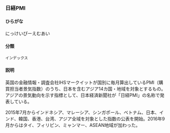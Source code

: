 <div style="display:none;">

## [あ行](securities-terms?id=あ行)
## [か行](securities-terms?id=か行)
## [さ行](securities-terms?id=さ行)
## [た行](securities-terms?id=た行)
## [な行](securities-terms?id=な行)

</div>

### 日経PMI

#### ひらがな

にっけいぴーえむあい

#### 分類

`インデックス`

#### 説明

英国の金融情報・調査会社IHSマークイットが国別に毎月算出しているPMI（購買担当者景気指数）のうち、日本を含むアジア14カ国・地域を対象とするもの。アジアの景気動向を示す指標として、日本経済新聞社が「日経PMI」の名称で発表している。
 
2015年7月からインドネシア、マレーシア、シンガポール、ベトナム、日本、インド、韓国、香港、台湾、アジア全域を対象とした指数の公表を開始。2016年9月からはタイ、フィリピン、ミャンマー、ASEAN地域が加わった。

<div style="display:none;">

## [は行](securities-terms?id=は行)
## [ま行](securities-terms?id=ま行)
## [や行](securities-terms?id=や行)
## [ら行](securities-terms?id=ら行)
## [わ行](securities-terms?id=わ行)
## [英数字・記号](securities-terms?id=英数字・記号)

</div>

